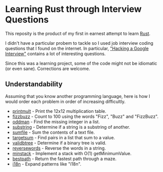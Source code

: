 # Learning Rust through Interview Questions

This reposity is the product of my first in earnest attempt to
learn [Rust](http://www.rust-lang.org/).

I didn't have a particular probem to tackle so I used job interview
coding questions that I found on the internet. In particular,
["Hacking a Google Interview"](http://courses.csail.mit.edu/iap/interview/materials.php)
contains a lot of interesting questions.

Since this was a learning project, some of the code might not be
idiomatic (or even sane). Corrections are welcome.

## Understandability

Assuming that you know another programming language, here is how I
would order each problem in order of increasing difficultly.

* [printmult](https://github.com/brianquinlan/learn-rust/tree/master/printmult) -
  Print the 12x12 multiplication table.
* [fizzbuzz](https://github.com/brianquinlan/learn-rust/tree/master/fizzbuzz) -
  Count to 100 using the words "Fizz", "Buzz" and "FizzBuzz".
* [oddman](https://github.com/brianquinlan/learn-rust/blob/master/oddman) -
  Find the missing integer in a list.
* [substring](https://github.com/brianquinlan/learn-rust/tree/master/substring) -
  Determine if a string is a substring of another.
* [sumfile](https://github.com/brianquinlan/learn-rust/tree/master/sumfile) -
  Sum the contents of a text file.
* [targetsum](https://github.com/brianquinlan/learn-rust/tree/master/targetsum) -
  Find pairs in a list that sum to a value.
* [validbtree](https://github.com/brianquinlan/learn-rust/tree/master/validbtree) -
  Determine if a binary tree is valid.
* [reversewords](https://github.com/brianquinlan/learn-rust/tree/master/reversewords) -
  Reverse the words in a string.
* [minstack](https://github.com/brianquinlan/learn-rust/tree/master/minstack) -
  Implement a stack with O(1) getMinimumValue.
* [bestpath](https://github.com/brianquinlan/learn-rust/tree/master/bestpath) -
  Return the fastest path through a maze.
* [i18n](https://github.com/brianquinlan/learn-rust/tree/master/i18n) -
  Expand patterns like "i18n".
